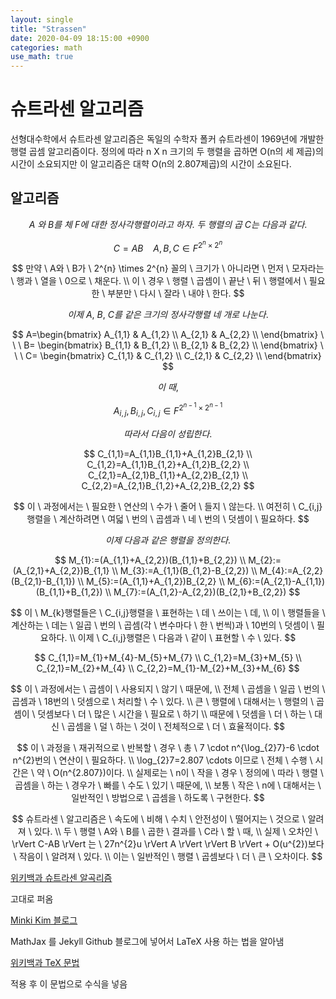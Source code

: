 ```yaml
---
layout: single
title: "Strassen"
date: 2020-04-09 18:15:00 +0900
categories: math
use_math: true
---
```








# 슈트라센 알고리즘



선형대수학에서 슈트라센 알고리즘은 독일의 수학자 폴커 슈트라센이 1969년에 개발한 행렬 곱셈 알고리즘이다. 정의에 따라 n X n 크기의 두 행렬을 곱하면 O(n의 세 제곱)의 시간이 소요되지만 이 알고리즘은 대햑 O(n의 2.807제곱)의 시간이 소요된다.



## 알고리즘

$$
A \ 와 \ B를 \ 체 \ F에 \ 대한 \ 정사각행렬이라고 \ 하자. \ 두 \ 행렬의 \ 곱 \ C는 \ 다음과 \ 같다.
$$



$$
C=AB \ \ \ \ A,B,C \in F^{2^{n} \times 2^{n}}
$$

$$
만약 \ A와 \ B가 \ 2^{n} \times 2^{n} 꼴의 \ 크기가 \ 아니라면 \ 먼저 \ 모자라는 \ 행과 \ 열을 \ 0으로 \ 채운다. \\ 이 \ 경우 \ 행렬 \ 곱셈이 \ 끝난 \ 뒤 \ 행렬에서 \ 필요한 \ 부분만 \ 다시 \ 잘라 \ 내야 \ 한다.
$$


$$
이제 \ A, \ B, \ C를 \ 같은 \ 크기의 \ 정사각행렬 \ 네 \ 개로 \ 나눈다.
$$

$$
A=\begin{bmatrix}
A_{1,1} & A_{1,2} \\
A_{2,1} & A_{2,2} \\
\end{bmatrix}
\ \ \ B=
\begin{bmatrix}
B_{1,1} & B_{1,2} \\
B_{2,1} & B_{2,2} \\
\end{bmatrix}
\ \ \ C=
\begin{bmatrix}
C_{1,1} & C_{1,2} \\
C_{2,1} & C_{2,2} \\
\end{bmatrix}
$$



$$
이 \ 때,
$$

$$
A_{i,j},B_{i,j},C_{i,j} \in F^{2^{n-1} \times 2
^{n-1}}
$$


$$
따라서 \ 다음이 \ 성립한다.
$$

$$
C_{1,1}=A_{1,1}B_{1,1}+A_{1,2}B_{2,1} \\
C_{1,2}=A_{1,1}B_{1,2}+A_{1,2}B_{2,2} \\
C_{2,1}=A_{2,1}B_{1,1}+A_{2,2}B_{2,1} \\
C_{2,2}=A_{2,1}B_{1,2}+A_{2,2}B_{2,2}
$$

$$
이 \ 과정에서는 \ 필요한 \ 연산의 \ 수가 \ 줄어 \ 들지 \ 않는다. \\ 여전히 \ C_{i,j} 행렬을 \ 계산하려면 \ 여덟 \ 번의 \ 곱셈과 \ 네 \ 번의 \ 덧셈이 \ 필요하다.
$$


$$
이제 \ 다음과 \ 같은 \ 행렬을 \ 정의한다.
$$

$$
M_{1}:=(A_{1,1}+A_{2,2})(B_{1,1}+B_{2,2}) \\
M_{2}:=(A_{2,1}+A_{2,2})B_{1,1} \\
M_{3}:=A_{1,1}(B_{1,2}-B_{2,2}) \\
M_{4}:=A_{2,2}(B_{2,1}-B_{1,1}) \\
M_{5}:=(A_{1,1}+A_{1,2})B_{2,2} \\
M_{6}:=(A_{2,1}-A_{1,1})(B_{1,1}+B_{1,2}) \\
M_{7}:=(A_{1,2}-A_{2,2})(B_{2,1}+B_{2,2})
$$



$$
이 \ M_{k}행렬들은 \ C_{i,j}행렬을 \ 표현하는 \ 데 \ 쓰이는 \ 데, \\ 이 \ 행렬들을 \ 계산하는 \ 데는 \ 일곱 \ 번의 \ 곱셈(각 \ 변수마다 \ 한 \ 번씩)과 \ 10번의 \ 덧셈이 \ 필요하다. \\ 이제 \ C_{i,j}행렬은 \ 다음과 \ 같이 \ 표현할 \ 수 \ 있다.
$$

$$
C_{1,1}=M_{1}+M_{4}-M_{5}+M_{7} \\
C_{1,2}=M_{3}+M_{5} \\
C_{2,1}=M_{2}+M_{4} \\
C_{2,2}=M_{1}-M_{2}+M_{3}+M_{6}
$$



$$
이 \ 과정에서는 \ 곱셈이 \ 사용되지 \ 않기 \ 때문에, \\ 전체 \ 곱셈을 \ 일곱 \ 번의 \ 곱셈과 \ 18번의 \ 덧셈으로 \ 처리할 \ 수 \ 있다. \\ 큰 \ 행렬에 \ 대해서는 \ 행렬의 \ 곱셈이 \ 덧셈보다 \ 더 \ 많은 \ 시간을 \ 필요로 \ 하기 \\ 때문에 \ 덧셈을 \ 더 \ 하는 \ 대신 \ 곱셈을 \ 덜 \ 하는 \ 것이 \ 전체적으로 \ 더 \ 효율적이다.
$$

$$
이 \ 과정을 \ 재귀적으로 \ 반복할 \ 경우 \ 총 \ 7  \cdot n^{\log_{2}7}-6 \cdot n^{2}번의 \ 연산이 \ 필요하다.  \\  \log_{2}7=2.807 \cdots 이므로 \ 전체 \ 수행 \ 시간은 \ 약 \ O(n^{2.807})이다.  \\
실제로는 \ n이 \ 작을 \ 경우 \ 정의에 \ 따라 \ 행렬 \ 곱셈을 \ 하는 \ 경우가 \ 빠를 \ 수도 \ 있기 \ 때문에, \\ 보통 \ 작은 \ n에 \ 대해서는 \ 일반적인 \ 방법으로 \ 곱셈을 \ 하도록 \ 구현한다.
$$

$$
슈트라센 \ 알고리즘은 \ 속도에 \ 비해 \ 수치 \ 안전성이 \ 떨어지는 \ 것으로 \ 알려져 \ 있다. \\
두 \ 행렬 \ A와 \ B를 \ 곱한 \ 결과를 \ C라 \ 할 \ 때, \\ 실제 \ 오차인 \ \rVert C-AB \rVert 는 \ 27n^{2}u \rVert A \rVert \rVert B \rVert + O(u^{2})보다 \ 작음이 \ 알려져 \ 있다. \\ 
이는 \ 일반적인 \ 행렬 \ 곱셈보다 \ 더 \ 큰 \ 오차이다.
$$


[위키백과 슈트라센 알곡리즘](https://ko.wikipedia.org/wiki/슈트라센_알고리즘)

고대로 퍼옴



[Minki Kim 블로그](https://mkkim85.github.io/blog-apply-mathjax-to-jekyll-and-github-pages/#mathjax를-통한-수학식-표현의-예)

MathJax 를 Jekyll Github 블로그에 넣어서 LaTeX 사용 하는 법을 알아냄



[위키백과 TeX 문법](https://ko.wikipedia.org/wiki/위키백과:TeX_문법)

적용 후 이 문법으로 수식을 넣음